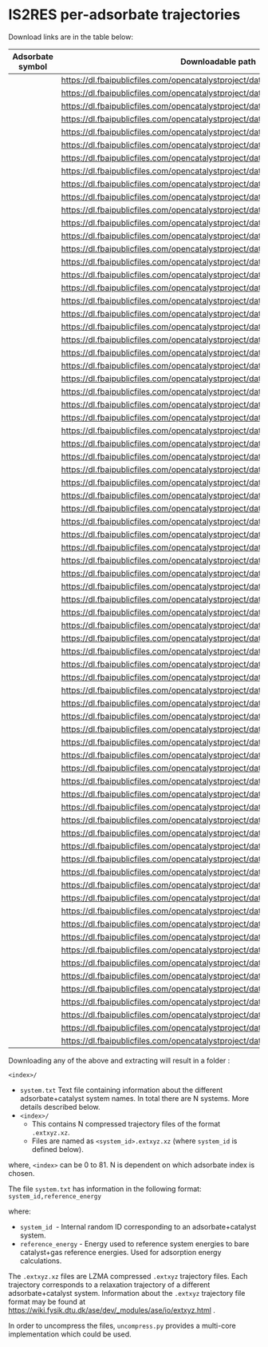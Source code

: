 # IS2RES per-adsorbate trajectories


Download links are in the table below:

|Adsorbate symbol	|Downloadable path	|size	|MD5 checksum	|
|---	|---	|---	|---	|
|	|https://dl.fbaipublicfiles.com/opencatalystproject/data/per_adsorbate_is2res/0.tar	|1006M	|d4151542856b4b6405f276808f75358a	|
|	|https://dl.fbaipublicfiles.com/opencatalystproject/data/per_adsorbate_is2res/1.tar	|850M	|3697f04faf04251a23da8b88a78209f7	|
|	|https://dl.fbaipublicfiles.com/opencatalystproject/data/per_adsorbate_is2res/2.tar	|1.6G	|a21081f3f55eb0c98a91021bbe3dac44	|
|	|https://dl.fbaipublicfiles.com/opencatalystproject/data/per_adsorbate_is2res/3.tar	|1.8G	|b12b706854f5d899e02a9ae6578b5d45	|
|	|https://dl.fbaipublicfiles.com/opencatalystproject/data/per_adsorbate_is2res/4.tar	|1.1G	|e4fe9890764fcf59e01e3ceab089b978	|
|	|https://dl.fbaipublicfiles.com/opencatalystproject/data/per_adsorbate_is2res/6.tar	|1.4G	|ec9aa2c4c4bd4419359438ba7fbb881d	|
|	|https://dl.fbaipublicfiles.com/opencatalystproject/data/per_adsorbate_is2res/7.tar	|1.4G	|d32200f74ad5c3bfd42e8835f36d57ab	|
|	|https://dl.fbaipublicfiles.com/opencatalystproject/data/per_adsorbate_is2res/8.tar	|1.6G	|5418a1b331f6c7689a5405cca4cc8d15	|
|	|https://dl.fbaipublicfiles.com/opencatalystproject/data/per_adsorbate_is2res/9.tar	|1.6G	|8ee1066149c305d7c17c219b369c5a73	|
|	|https://dl.fbaipublicfiles.com/opencatalystproject/data/per_adsorbate_is2res/10.tar	|1.7G	|960c2450814024b66f3c79121179ac60	|
|	|https://dl.fbaipublicfiles.com/opencatalystproject/data/per_adsorbate_is2res/11.tar	|1.8G	|60ac9f965f9589a3389483e3d1e58144	|
|	|https://dl.fbaipublicfiles.com/opencatalystproject/data/per_adsorbate_is2res/12.tar	|1.7G	|7e123e6f4fb10d6897be3f47721dfd4a	|
|	|https://dl.fbaipublicfiles.com/opencatalystproject/data/per_adsorbate_is2res/13.tar	|1.8G	|0823047bbbe05fa0e63f9d83ec601487	|
|	|https://dl.fbaipublicfiles.com/opencatalystproject/data/per_adsorbate_is2res/14.tar	|1.9G	|9ac71e198d75b1427182cd34abb73e4d	|
|	|https://dl.fbaipublicfiles.com/opencatalystproject/data/per_adsorbate_is2res/15.tar	|1.9G	|a405ce403018bf8afbd4425d5c0b34d5	|
|	|https://dl.fbaipublicfiles.com/opencatalystproject/data/per_adsorbate_is2res/16.tar	|2.1G	|d3c829f1952db6e4f428273ee05f59b1	|
|	|https://dl.fbaipublicfiles.com/opencatalystproject/data/per_adsorbate_is2res/17.tar	|1.5G	|d687a151345305897b9245af4b0f9967	|
|	|https://dl.fbaipublicfiles.com/opencatalystproject/data/per_adsorbate_is2res/18.tar	|1.7G	|214ca96e620c5ec6e8a6ff8144a22a04	|
|	|https://dl.fbaipublicfiles.com/opencatalystproject/data/per_adsorbate_is2res/19.tar	|1.6G	|da2268545e80ca1664026449dd2fdd24	|
|	|https://dl.fbaipublicfiles.com/opencatalystproject/data/per_adsorbate_is2res/20.tar	|1.7G	|386c99407fe63080d26cda525dfdd8cd	|
|	|https://dl.fbaipublicfiles.com/opencatalystproject/data/per_adsorbate_is2res/21.tar	|1.8G	|918b20960438494ab160a9dbd9668157	|
|	|https://dl.fbaipublicfiles.com/opencatalystproject/data/per_adsorbate_is2res/22.tar	|1.8G	|84424aa2ad30301e23ece1438ea39923	|
|	|https://dl.fbaipublicfiles.com/opencatalystproject/data/per_adsorbate_is2res/23.tar	|2.0G	|3cc90425ec042a70085ba7eb2916a79a	|
|	|https://dl.fbaipublicfiles.com/opencatalystproject/data/per_adsorbate_is2res/24.tar	|1.8G	|9dbcf7566e40965dd7f8a186a75a718e	|
|	|https://dl.fbaipublicfiles.com/opencatalystproject/data/per_adsorbate_is2res/25.tar	|1.7G	|a193b4c72f915ba0b21a41790696b23c	|
|	|https://dl.fbaipublicfiles.com/opencatalystproject/data/per_adsorbate_is2res/26.tar	|1.8G	|de83cf50247f5556fa4f9f64beff1eeb	|
|	|https://dl.fbaipublicfiles.com/opencatalystproject/data/per_adsorbate_is2res/27.tar	|1.9G	|1d140aaa2e7b287124ab38911a711d70	|
|	|https://dl.fbaipublicfiles.com/opencatalystproject/data/per_adsorbate_is2res/28.tar	|1.3G	|682d8a6b05ca5948b34dc5e5f6bbcd61	|
|	|https://dl.fbaipublicfiles.com/opencatalystproject/data/per_adsorbate_is2res/29.tar	|1.9G	|c8742faa8ca40e8edb4110069817fa70	|
|	|https://dl.fbaipublicfiles.com/opencatalystproject/data/per_adsorbate_is2res/30.tar	|2.0G	|8cfbb67beb312b98c40fcb891dfa480a	|
|	|https://dl.fbaipublicfiles.com/opencatalystproject/data/per_adsorbate_is2res/31.tar	|1.9G	|6ffa903a62d8ec3319ecec6a03b06276	|
|	|https://dl.fbaipublicfiles.com/opencatalystproject/data/per_adsorbate_is2res/32.tar	|2.0G	|caca0058b641bfdc9f8de4527e60feb7	|
|	|https://dl.fbaipublicfiles.com/opencatalystproject/data/per_adsorbate_is2res/33.tar	|1.8G	|906543aaefc171edab388ff4f0fe8a20	|
|	|https://dl.fbaipublicfiles.com/opencatalystproject/data/per_adsorbate_is2res/34.tar	|1.8G	|4dfab479495f76179749c1956046fbd8	|
|	|https://dl.fbaipublicfiles.com/opencatalystproject/data/per_adsorbate_is2res/35.tar	|1.9G	|29d1b992715054e920e8bb2afe97b393	|
|	|https://dl.fbaipublicfiles.com/opencatalystproject/data/per_adsorbate_is2res/38.tar	|2.0G	|9e5912df6f7b11706d1046cdb9e3087e	|
|	|https://dl.fbaipublicfiles.com/opencatalystproject/data/per_adsorbate_is2res/39.tar	|2.1G	|7bcae43cee451306e34ec416588a7f09	|
|	|https://dl.fbaipublicfiles.com/opencatalystproject/data/per_adsorbate_is2res/40.tar	|2.0G	|f98866d08fe3451ae7ebc47bb51599aa	|
|	|https://dl.fbaipublicfiles.com/opencatalystproject/data/per_adsorbate_is2res/41.tar	|1.4G	|bfaf689e5827fcf26c51e567bb8dd1be	|
|	|https://dl.fbaipublicfiles.com/opencatalystproject/data/per_adsorbate_is2res/42.tar	|2.0G	|236fe4e950aa2fbdde94ef2821fb48d2	|
|	|https://dl.fbaipublicfiles.com/opencatalystproject/data/per_adsorbate_is2res/44.tar	|2.1G	|66acc5460a999625c3364f0f3bcca871	|
|	|https://dl.fbaipublicfiles.com/opencatalystproject/data/per_adsorbate_is2res/45.tar	|2.1G	|bb4a01956736399c8cee5e219f8c1229	|
|	|https://dl.fbaipublicfiles.com/opencatalystproject/data/per_adsorbate_is2res/46.tar	|2.1G	|e836de4ec146b1b611533f1ef682cace	|
|	|https://dl.fbaipublicfiles.com/opencatalystproject/data/per_adsorbate_is2res/47.tar	|2.0G	|66df44121806debef6dc038df7115d1d	|
|	|https://dl.fbaipublicfiles.com/opencatalystproject/data/per_adsorbate_is2res/48.tar	|2.2G	|ff6981fdbcd2e65d351505c15d218d76	|
|	|https://dl.fbaipublicfiles.com/opencatalystproject/data/per_adsorbate_is2res/49.tar	|2.1G	|448f7d352ab6e32f754e24de64ca302a	|
|	|https://dl.fbaipublicfiles.com/opencatalystproject/data/per_adsorbate_is2res/50.tar	|2.1G	|8bff6bf3e10cc84acc4a283a375fcc23	|
|	|https://dl.fbaipublicfiles.com/opencatalystproject/data/per_adsorbate_is2res/51.tar	|2.0G	|9c9e4d617d306751760a80f1453e71f1	|
|	|https://dl.fbaipublicfiles.com/opencatalystproject/data/per_adsorbate_is2res/52.tar	|2.0G	|ec1e964d2ee6f468fa5773743e3994a4	|
|	|https://dl.fbaipublicfiles.com/opencatalystproject/data/per_adsorbate_is2res/53.tar	|2.1G	|d297b27b02822f9b6af80bdb64aee819	|
|	|https://dl.fbaipublicfiles.com/opencatalystproject/data/per_adsorbate_is2res/54.tar	|2.1G	|368de083dafdc3bbdb560d35e2a102c0	|
|	|https://dl.fbaipublicfiles.com/opencatalystproject/data/per_adsorbate_is2res/55.tar	|2.1G	|3c1aaf790659f7ff89bf1eed8b396b63	|
|	|https://dl.fbaipublicfiles.com/opencatalystproject/data/per_adsorbate_is2res/56.tar	|2.2G	|2d71adb9e305e6f3bca49e5df9b5a86a	|
|	|https://dl.fbaipublicfiles.com/opencatalystproject/data/per_adsorbate_is2res/57.tar	|2.3G	|cf51128f8522b7b66fc68d79980d6def	|
|	|https://dl.fbaipublicfiles.com/opencatalystproject/data/per_adsorbate_is2res/58.tar	|1.6G	|36ba974d80c20ff636431f7c0ad225da	|
|	|https://dl.fbaipublicfiles.com/opencatalystproject/data/per_adsorbate_is2res/59.tar	|2.3G	|fdc4cd19977496909d61be4aee61c4f1	|
|	|https://dl.fbaipublicfiles.com/opencatalystproject/data/per_adsorbate_is2res/60.tar	|2.1G	|50a6ff098f9ba7adbba9ac115726cc5a	|
|	|https://dl.fbaipublicfiles.com/opencatalystproject/data/per_adsorbate_is2res/62.tar	|1.8G	|47573199c545afe46c554ff756c3e38f	|
|	|https://dl.fbaipublicfiles.com/opencatalystproject/data/per_adsorbate_is2res/63.tar	|1.7G	|dd456b7e19ef592d9f0308d911b91d7c	|
|	|https://dl.fbaipublicfiles.com/opencatalystproject/data/per_adsorbate_is2res/65.tar	|1.6G	|c05289fd56d64c74306ebf57f1061318	|
|	|https://dl.fbaipublicfiles.com/opencatalystproject/data/per_adsorbate_is2res/67.tar	|2.1G	|4822a06f6c5f41bdefd3cbbd8856c11f	|
|	|https://dl.fbaipublicfiles.com/opencatalystproject/data/per_adsorbate_is2res/68.tar	|1.6G	|2a27de122d32917cc5b6ac0a21c63c1c	|
|	|https://dl.fbaipublicfiles.com/opencatalystproject/data/per_adsorbate_is2res/69.tar	|1.5G	|cc668fecf679b6edaac8fd8fb9cdd404	|
|	|https://dl.fbaipublicfiles.com/opencatalystproject/data/per_adsorbate_is2res/70.tar	|2.1G	|dff880f1a5baa7f67b52fd3ed745443d	|
|	|https://dl.fbaipublicfiles.com/opencatalystproject/data/per_adsorbate_is2res/71.tar	|1.6G	|c7f383b50faa6244e265c9611466cb8f	|
|	|https://dl.fbaipublicfiles.com/opencatalystproject/data/per_adsorbate_is2res/72.tar	|1.9G	|2b355741f9300445703270e0e4b8c01c	|
|	|https://dl.fbaipublicfiles.com/opencatalystproject/data/per_adsorbate_is2res/73.tar	|1.8G	|48877a0c6f2994baac82cb722711aaa2	|
|	|https://dl.fbaipublicfiles.com/opencatalystproject/data/per_adsorbate_is2res/74.tar	|1.4G	|7979b9e7ab557d6979b33e352486f0ef	|
|	|https://dl.fbaipublicfiles.com/opencatalystproject/data/per_adsorbate_is2res/75.tar	|1.7G	|9f352fbc32bb2b8caf4788aba28b2eb7	|
|	|https://dl.fbaipublicfiles.com/opencatalystproject/data/per_adsorbate_is2res/76.tar	|1.4G	|482ee306a5ae2eee78cac40d10059ebc	|
|	|https://dl.fbaipublicfiles.com/opencatalystproject/data/per_adsorbate_is2res/77.tar	|1.1G	|bfb6e03d4a687987ff68976f0793cc46	|
|	|https://dl.fbaipublicfiles.com/opencatalystproject/data/per_adsorbate_is2res/78.tar	|1.8G	|700834326e789a6e38bf3922d9fcb792	|
|	|https://dl.fbaipublicfiles.com/opencatalystproject/data/per_adsorbate_is2res/79.tar	|2.1G	|fa24472e0c02c34d91f3ffe6b77bfb11	|
|	|https://dl.fbaipublicfiles.com/opencatalystproject/data/per_adsorbate_is2res/80.tar	|1.4G	|4ddcccd62a834a76fe6167461f512529	|
|	|https://dl.fbaipublicfiles.com/opencatalystproject/data/per_adsorbate_is2res/81.tar	|1.5G	|bc7c55330ece006d09496a5ff01d5d50	|




Downloading any of the above and extracting will result in a folder : 

`<index>/`

* `system.txt` Text file containing information about the different adsorbate+catalyst system names. In total there are N systems. More details described below.
* `<index>/` 
    * This contains N compressed trajectory files of the format `.extxyz.xz`. 
    * Files are named as  `<system_id>.extxyz.xz` (where `system_id` is defined below).


where, `<index>` can be 0 to 81. N is dependent on which adsorbate index is chosen.



The file  `system.txt`  has information in the following format:
`system_id,reference_energy`

where:

* `system_id `- Internal random ID corresponding to an adsorbate+catalyst system.
* `reference_energy` - Energy used to reference system energies to bare catalyst+gas reference energies. Used for adsorption energy calculations.


The `.extxyz.xz` files are LZMA compressed `.extxyz` trajectory files. Each trajectory corresponds to a relaxation trajectory of a different adsorbate+catalyst system. Information about the `.extxyz` trajectory file format may be found at https://wiki.fysik.dtu.dk/ase/dev/_modules/ase/io/extxyz.html .

In order to uncompress the files, `uncompress.py` provides a multi-core implementation which could be used.

